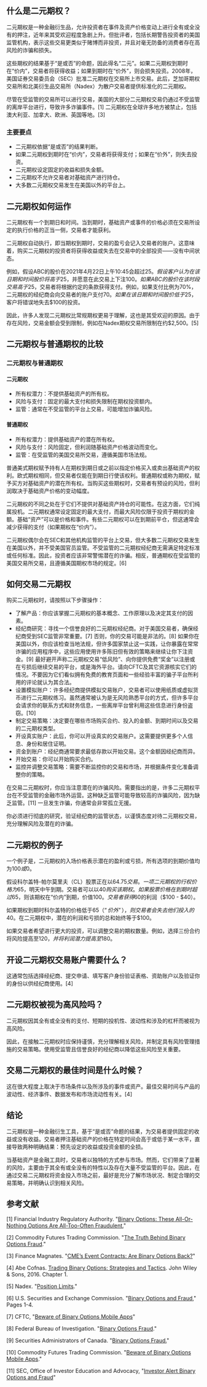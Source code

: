 ## 什么是二元期权？

二元期权是一种金融衍生品，允许投资者在事件及资产价格变动上进行全有或全没有的押注，近年来其受欢迎程度急剧上升。但批评者，包括长期警告投资者的美国监管机构，表示这些交易更类似于赌博而非投资，并且对毫无防备的消费者存在高风险的诈骗和损失。

这些期权的结果基于“是或否”的命题，因此得名“二元”。如果二元期权到期时在“价内”，交易者将获得收益；如果到期时在“价外”，则会损失投资。2008年，美国证券交易委员会（SEC）批准二元期权在交易所上市交易。此后，芝加哥期权交易所和北美衍生品交易所（Nadex）为散户交易者提供标准化的二元期权。

尽管在受监管的交易所可以进行交易，美国的大部分二元期权交易仍通过不受监管的离岸平台进行，导致许多诈骗事件。[1] 二元期权在全球许多地方被禁止，包括澳大利亚、加拿大、欧洲、英国等地。[3]

### 主要要点

- 二元期权依据“是或否”的结果判断。
- 如果二元期权到期时在“价内”，交易者将获得支付；如果在“价外”，则失去投资。
- 二元期权设定固定的收益和损失金额。
- 二元期权不允许交易者对基础资产进行持仓。
- 大多数二元期权交易发生在美国以外的平台上。

## 二元期权如何运作

二元期权有一个到期日和时间。当到期时，基础资产或事件的价格必须在交易所设定的执行价格的正当一侧，交易者才能获利。

二元期权自动执行，即当期权到期时，交易的盈亏会记入交易者的账户。这意味着，购买二元期权的投资者将获得收益或失去在交易中的全部投资——没有中间状态。

例如，假设ABC的股价在2021年4月22日上午10:45会超过$25。假设客户认为在该日期和时间股价将高于$25，并愿意在此交易上下注$100。如果ABC的股价在该时段交易高于$25，交易者将根据约定的条款获得支付。例如，如果支付比例为70%，二元期权的经纪商会向交易者的账户支付$70。如果在该日期和时间股价低于$25，客户将错误地失去$100的投资。

因此，许多人发现二元期权比常规期权更易于理解，这也是其受欢迎的原因。由于存在风险，交易金额会受到限制，例如在Nadex期权交易所限制在约$2,500。[5]

## 二元期权与普通期权的比较

### 二元期权与普通期权

#### 二元期权

- 所有权潜力：不提供基础资产的所有权。
- 风险与支付：固定的最大支付和损失限制在期权投资额内。
- 监管：通常在不受监管的平台上交易，可能增加诈骗风险。

#### 普通期权

- 所有权潜力：提供基础资产的潜在所有权。
- 风险与支付：风险固定，但利润随基础资产价格波动而变化。
- 监管：在受监管的美国交易所交易，遵循美国市场法规。

普通美式期权赋予持有人在期权到期日或之前以指定价格买入或卖出基础资产的权利。欧式期权相同，但交易者仅能在到期日行使该权利。普通期权或称为期权，赋予买方对基础资产的潜在所有权。当购买这些期权时，交易者有预设的风险，但利润取决于基础资产价格的变动幅度。

二元期权的不同之处在于它们不提供对基础资产持仓的可能性。在这方面，它们纯属投机。二元期权通常设定固定的最大支付，而最大风险仅限于投资于期权的金额。基础“资产”可以是价格和事件。有些二元期权可以在到期前平仓，但这通常会减少获得的支付（如果期权在“价内”）。

二元期权偶尔会在SEC和其他机构监管的平台上交易，但大多数二元期权交易发生在美国以外，并不受美国官员监管。不受监管的二元期权经纪商无需满足特定标准或任何标准。因此，投资者应该非常警惕潜在的诈骗。相反，普通期权在受监管的美国交易所交易，且遵循美国期权市场的规定。[6]

## 如何交易二元期权

购买二元期权时，请按照以下步骤操作：

- 了解产品：你应该掌握二元期权的基本概念、工作原理以及决定其支付的因素。
- 经纪商研究：寻找一个信誉良好的二元期权经纪商。对于美国交易者，确保经纪商受到SEC监管非常重要。[7] 否则，你的交易可能是非法的。[8] 如果你在美国以外，你应该检查当地法规，但许多国家禁止这一实践，让你暴露在常常诈骗的应用程序中，这些应用使用许多陈旧但有效的策略来继续让你下注资金。[9] 最好避开声称二元期权交易“低风险”、向你提供免费“奖金”以注册或在亏损后继续交易的平台，或是海外平台。请向CFTC及其它资源核实它们的情况。不要因为它们看似拥有免费的教育页面和一些经验丰富的骗子平台所利用的评论就认为其合法。
- 设置模拟账户：许多经纪商提供模拟交易账户，交易者可以使用纸质或虚拟货币进行二元期权练习。虽然通常被认为是无风险熟悉平台的方式，但许多平台会请求你的联系方式和财务信息，一些离岸平台曾利用这些信息进行身份盗窃。[10]
- 制定交易策略：决定要在哪些市场购买合约、投入的金额、到期时间以及交易的二元期权类型。
- 开设真实账户：此后，你可以开设真实的交易账户。这需要提供更多个人信息、身份和居住证明。
- 资金到账户：经纪商通常要求最低存款以开始交易。这个金额因经纪商而异。
- 开始交易：你可以开始购买合约。
- 监控并调整交易策略：需要不断监控你的交易和市场，并根据条件变化准备调整你的策略。

在交易二元期权时，你应当注意潜在的诈骗风险。需要指出的是，许多二元期权平台在不受监管的金融市场外运营。这种缺乏监管可能导致较高的诈骗风险，因为缺乏监管。[11] 一旦发生诈骗，你通常会非常孤立无援。

你必须进行彻底的研究，验证经纪商的监管状态，以谨慎态度对待二元期权交易，充分理解风险及潜在的诈骗。

## 二元期权的例子

一个例子是，二元期权的入场价格表示潜在的盈利或亏损，所有选项的到期价值均为$100或$0。

假设科尔盖特-帕尔莫里夫（CL）股票正在以$64.75交易。一项二元期权的行权价格为$65，明天中午到期。交易者可以以$40购买该期权。如果股票价格在到期时超过$65，则该期权在“价内”到期，价值$100。交易者获得$60的利润（$100 - $40）。

如果期权到期时科尔盖特的价格低于$65（“价外”），则交易者会失去他们投入的$40。在二元期权中，潜在的利润和亏损的总和始终等于$100。

如果交易者希望进行更大的投资，可以调整交易的期权数量。例如，选择三份合约将风险提高至$120，并将利润潜力提高至$180。

## 开设二元期权交易账户需要什么？

这通常包括选择经纪商、提交申请、填写客户身份验证表格、资助账户以及验证你的身份以供经纪商使用。[4]

## 二元期权被视为高风险吗？

二元期权因其全有或全没有的支付、短期的投机性、波动性和涉及的杠杆而被视为高风险。

因此，在接触二元期权时应保持谨慎，充分理解相关风险，并制定具有风险管理措施的交易策略。使用受监管且信誉良好的经纪商以降低这些风险至关重要。

## 交易二元期权的最佳时间是什么时候？

这在很大程度上取决于市场条件以及所涉及的事件或资产。最佳交易时间与产品的波动性、经济事件、数据发布和市场流动性有关。[4]

## 结论

二元期权是一种金融衍生工具，基于“是或否”命题的结果，为交易者提供固定的收益或没有收益。交易者押注基础资产的价格在特定时间会高于或低于某一水平，直接导致两种明确结果：预先设定的收益或投资金额的全损。

当基础资产是金融工具时，交易者以独特的方式参与市场。然而，它们带来了显著的风险，主要由于其全有或全没有的特性以及存在大量不受监管的平台。因此，在通过交易二元期权将资金投入市场之前，最好是充分了解市场状况、制定合理的交易策略，并明确认识到相关风险。

## 参考文献

[1] Financial Industry Regulatory Authority. "[Binary Options: These All-Or-Nothing Options Are All-Too-Often Fraudulent.](https://www.finra.org/investors/alerts/binary-options)"

[2] Commodity Futures Trading Commission. "[The Truth Behind Binary Options Fraud](https://www.cftc.gov/sites/default/files/2019-12/BinaryTranscript_Episode1.pdf)."

[3] Finance Magnates. "[CME’s Event Contracts: Are Binary Options Back?](https://www.financemagnates.com/binary-options/analysis/cmes-event-contracts-are-binary-options-back/)"

[4] Abe Cofnas. [Trading Binary Options: Strategies and Tactics](https://www.wiley.com/en-us/Trading+Binary+Options%3A+Strategies+and+Tactics%2C+2nd+Edition-p-9781119194194). John Wiley & Sons, 2016. Chapter 1.

[5] Nadex. "[Position Limits](https://www.nadex.com/position-limits/)."

[6] U.S. Securities and Exchange Commission. "[Binary Options and Fraud](https://www.sec.gov/investor/alerts/ia_binary.pdf)," Pages 1-4.

[7] CFTC, "[Beware of Binary Options Mobile Apps](https://www.cftc.gov/LearnAndProtect/AdvisoriesAndArticles/beware_of_binary_options_mobile.htm)"

[8] Federal Bureau of Investigation. "[Binary Options Fraud](https://www.fbi.gov/news/stories/binary-options-fraud)."

[9] Securities Administrators of Canada. "[Binary Options Fraud.](https://www.securities-administrators.ca/uploadedFiles/General/pdfs/CSA_BinaryOptionsFraud_EN_2017.pdf)"

[10] Commodity Futures Trading Commission. "[Beware of Binary Options Mobile Apps](https://www.cftc.gov/LearnAndProtect/AdvisoriesAndArticles/beware_of_binary_options_mobile.htm)."

[11] SEC, Office of Investor Education and Advocacy, "[Investor Alert Binary Options and Fraud](https://www.sec.gov/files/ia_binary.pdf)"